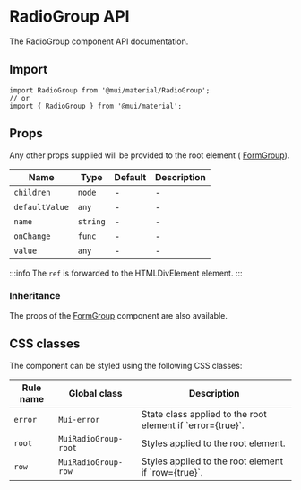 # RadioGroup API

The RadioGroup component API documentation.

## Import

```
import RadioGroup from '@mui/material/RadioGroup';
// or
import { RadioGroup } from '@mui/material';
```

## Props

Any other props supplied will be provided to the root element ( [FormGroup](/material-ui/api/form-group/)).

| Name | Type | Default | Description |
| --- | --- | --- | --- |
| `children` | `node` | - | - |
| `defaultValue` | `any` | - | - |
| `name` | `string` | - | - |
| `onChange` | `func` | - | - |
| `value` | `any` | - | - |

:::info
The `ref` is forwarded to the HTMLDivElement element.
:::

### Inheritance

The props of the [FormGroup](/material-ui/api/form-group/) component are also available.

## CSS classes

The component can be styled using the following CSS classes:

| Rule name | Global class | Description |
| --- | --- | --- |
| `error` | `Mui-error` | State class applied to the root element if \`error={true}\`. |
| `root` | `MuiRadioGroup-root` | Styles applied to the root element. |
| `row` | `MuiRadioGroup-row` | Styles applied to the root element if \`row={true}\`. |